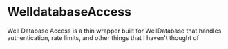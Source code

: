 # WelldatabaseAccess
Well Database Access is a thin wrapper built for WellDatabase that handles authentication, rate limits, and other things that I haven't thought of 
